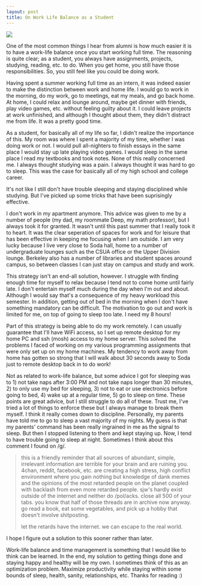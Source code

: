 ```yaml
---
layout: post
title: On Work Life Balance as a Student
---
```


![](https://robertquitt.github.io/assets/images/41714717_711307595898366_7540622477555138560_n.jpg)


One of the most common things I hear from alumni is how much easier it is to have a work-life balance once you start working full time. The reasoning is quite clear; as a student, you always have assignments, projects, studying, reading, etc. to do. When you get home, you still have those responsibilities. So, you still feel like you could be doing work.

Having spent a summer working full time as an intern, it was indeed easier to make the distinction between work and home life. I would go to work in the morning, do my work, go to meetings, eat my meals, and go back home. At home, I could relax and lounge around, maybe get dinner with friends, play video games, etc. without feeling guilty about it. I could leave projects at work unfinished, and although I thought about them, they didn't distract me from life. It was a pretty good time.

As a student, for basically all of my life so far, I didn't realize the importance of this. My room was where I spent a majority of my time, whether I was doing work or not. I would pull all-nighters to finish essays in the same place I would stay up late playing video games. I would sleep in the same place I read my textbooks and took notes. None of this really concerned me. I always thought studying was a pain. I always thought it was hard to go to sleep. This was the case for basically all of my high school and college career.

It's not like I still don't have trouble sleeping and staying disciplined while studying. But I've picked up some tricks that have been suprisingly effective.

I don't work in my apartment anymore. This advice was given to me by a number of people (my dad, my roommate Deep, my math professor), but I always took it for granted. It wasn't until this past summer that I really took it to heart. It was the clear seperation of spaces for work and for leisure that has been effective in  keeping me focusing when I am outside. I am very lucky because I live very close to Soda hall, home to a number of undergraduate lounges such as the CSUA office or the Upper Division lounge. Berkeley also has a number of libraries and student spaces around campus, so between classes I can just stay on campus and study and work.

This strategy isn't an end-all solution, however. I struggle with finding enough time for myself to relax because I tend not to come home until fairly late. I don't entertain myself much during the day when I'm out and about. Although I would say that's a consequence of my heavy workload this semester. In addition, getting out of bed in the morning when I don't have something mandatory can be difficult. The motivation to go out and work is limited for me, on top of going to sleep too late. I need my 8 hours!

Part of this strategy is being able to do my work remotely. I can usually guarantee that I'll have WiFi access, so I set up remote desktop for my home PC and ssh (mosh) access to my home server. This solved the problems I faced of working on my various programming assignments that were only set up on my home machines. My tendency to work away from home has gotten so strong that I will walk about 30 seconds away to Soda just to remote desktop back in to do work!

Not as related to work-life balance, but some advice I got for sleeping was to 1) not take naps after 3:00 PM and not take naps longer than 30 minutes, 2) to only use my bed for sleeping, 3) not to eat or use electronics before going to bed, 4) wake up at a regular time, 5) go to sleep on time. These points are great advice, but I still struggle to do all of these. Trust me, I've tried a lot of things to enforce these but I always manage to break them myself. I think it really comes down to discipline. Personally, my parents have told me to go to sleep a vast majority of my nights. My guess is that my parents' command has been really ingrained in me as the signal to sleep. But then I stopped listening to them and kept staying up. Now, I tend to have trouble going to sleep at night. Sometimes I think about this comment I found on /g/.

> this is a friendly reminder that all sources of abundant, simple, irrelevant information are terrible for your brain and are ruining you. 4chan, reddit, facebook, etc. are creating a high stress, high conflict environment where you gain nothing but knowledge of dank memes and the opinions of the most retarded people on the planet coupled with backlash from even more retarded people. sjw's hardly exist outside of the internet and neither do /pol/acks. close all 500 of your tabs. you know that half of those threads are in archive now anyway. go read a book, eat some vegetables, and pick up a hobby that doesn't involve shitposting.
>
> let the retards have the internet. we can escape to the real world.

I hope I figure out a solution to this sooner rather than later.

Work-life balance and time management is something that I would like to think can be learned. In the end, my solution to getting things done and staying happy and healthy will be my own. I sometimes think of this as an optimization problem. Maximize productivity while staying within some bounds of sleep, health, sanity, relationships, etc. Thanks for reading :)
